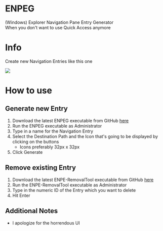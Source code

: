 # ENPEG
(Windows) Explorer Navigation Pane Entry Generator
<br>
When you don't want to use Quick Access anymore
# Info

Create new Navigation Entries like this one
 
<div><img src="https://i.imgur.com/Mrexbrk.png"></div>

# How to use

## Generate new Entry
1. Download the latest ENPEG executable from GitHub <a href="https://github.com/Boring69/ENPEG/releases/latest">here</a>
2. Run the ENPEG executable as Administrator
3. Type in a name for the Navigation Entry
4. Select the Destination Path and the Icon that's going to be displayed by clicking on the buttons
   - Icons preferably 32px x 32px
6. Click Generate

## Remove existing Entry
1. Download the latest ENPE-RemovalTool executable from GitHub <a href="https://github.com/Boring69/ENPEG/releases/latest">here</a>
2. Run the ENPE-RemovalTool executable as Administrator
3. Type in the numeric ID of the Entry which you want to delete
4. Hit Enter

## Additional Notes
- I apologize for the horrendous UI
